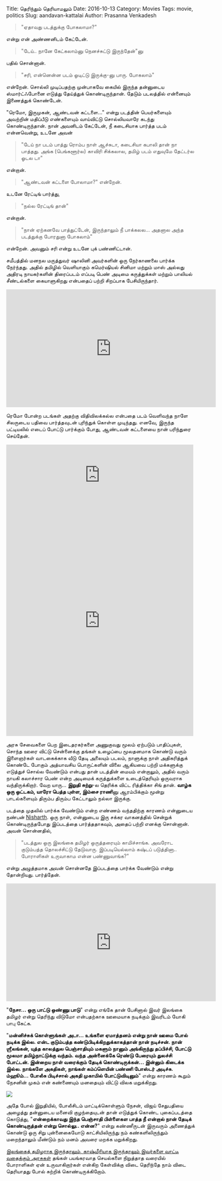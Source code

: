 Title: தெரிந்தும் தெரியாமலும்
Date: 2016-10-13
Category: Movies
Tags: movie, politics
Slug: aandavan-kattalai
Author: Prasanna Venkadesh

> "ஏதாவது படத்துக்கு போகலாமா?" 

என்று என் அண்ணனிடம் கேட்டேன். 

>"டேய்.. நானே கேட்கலாம்னு நெனச்சுட்டு இருந்தேன்"னு 

பதில் சொன்னான். 

>"சரி, என்னென்ன படம் ஓடிட்டு இருக்கு-னு பாரு. போகலாம்" 

என்றேன். சொல்லி முடிப்பதற்கு முன்பாகவே கையில் இருந்த தன்னுடைய ஸ்மார்ட்ஃபோனை எடுத்து தேய்த்துக் கொண்டிருந்தான். தேடும் படலத்தில் என்னையும் இணைத்துக் கொண்டேன்.

"ரெமோ, இருமுகன், ஆண்டவன் கட்டளை..." என்று படத்தின் பெயர்களையும் அவற்றின் மதிப்பீடு எண்களையும் வாய்விட்டு சொல்லியவாரே  கடந்து கொண்டிருந்தான். நான் அவனிடம் கேட்டேன், நீ கடைசியாக பார்த்த படம் என்னவென்று, உடனே அவன் 

>"டேய் நா படம் பாத்து ரொம்ப நாள் ஆச்சுடா, கடைசியா கபாலி தான் நா பாத்தது. அங்க (பெங்களூர்ல) காவிரி சிக்கலால, தமிழ் படம் எதுவுமே தேட்டர்ல ஓடல டா" 

என்றான். 

>"ஆண்டவன் கட்டளை போலாமா?" என்றேன். 

உடனே ரேட்டிங் பார்த்து,

>"நல்ல ரேட்டிங் தான்" 

என்றான்.

>"நான் ஏற்கனவே பாத்துட்டேன், இருந்தாலும் நீ பாக்கலல... அதனால அந்த படத்துக்கு போரதுனா போகலாம்" 

என்றேன். அவனும் சரி என்று உடனே புக் பண்ணிட்டான். 

சமீபத்தில் மனநல மருத்துவர் ஷாலினி அவர்களின் ஒரு நேர்காணலை பார்க்க நேர்ந்தது. அதில் தமிழில் வெளியாகும் கமெர்ஷியல் சினிமா மற்றும் மாஸ் அல்லது அதிரடி நாயகர்களின் திரைப்படம் எப்படி பெண் அடிமை கருத்துக்கள் மற்றும் பாலியல் சீண்டல்களை கையாளுகிறது என்பதைப் பற்றி சிறப்பாக பேசியிருந்தார்.

<iframe width="560" height="315" src="https://www.youtube.com/embed/bHF00-FKwTg" frameborder="0" allowfullscreen></iframe>

ரெமோ போன்ற படங்கள் அதற்கு விதிவிலக்கல்ல என்பதை படம் வெளிவந்த நாளே சிலருடைய பதிவை பார்த்தவுடன் புரிந்துக் கொள்ள முடிந்தது. எனவே, இருந்த பட்டியலில் எடைப் போட்டு பார்க்கும் போது, ஆண்டவன் கட்டளையை நான் பரிந்துரை செய்தேன்.

<iframe src="https://www.facebook.com/plugins/post.php?href=https%3A%2F%2Fwww.facebook.com%2Fnelsonxavier08%2Fposts%2F10207292531219553&width=500" width="500" height="161" style="border:none;overflow:hidden" scrolling="no" frameborder="0" allowTransparency="true"></iframe>

<iframe src="https://www.facebook.com/plugins/post.php?href=https%3A%2F%2Fwww.facebook.com%2Fvikram.sundarraman%2Fposts%2F10154648735041522&width=500" width="500" height="618" style="border:none;overflow:hidden" scrolling="no" frameborder="0" allowTransparency="true"></iframe>

அரசு சேவைகளை பெற இடைதரகர்களை அணுகுவது மூலம் ஏற்படும் பாதிப்புகள், சொந்த ஊரை விட்டு சென்னைக்கு தங்கள் உழைப்பை மூலதனமாக கொண்டு வரும் இளைஞர்கள் வாடகைக்காக வீடு தேடி அலையும் படலம், நாளுக்கு நாள் அதிகரித்துக் கொண்டே போகும் அத்யாவசிய பொருட்களின் விலை ஆகியவை பற்றி மக்களுக்கு எடுத்துச் சொல்ல வேண்டும் என்பது தான் படத்தின் மையம் என்றாலும், அதில் வரும் நாயகி கலாச்சார பெண் என்ற அடிமைக் கருத்துக்களை உடைத்தெரியும் ஒருவராக வந்திருக்கிறார். வேற யாரு... **இறுதி சுற்று**-ல தெரிக்க விட்ட ரித்திக்கா சிங் தான். **வாழ்க ஒரு ஒட்டகம், யாரோ பெத்த புள்ள, இம்சை ராணி**னு ஆரம்பிக்கும் மூன்று பாடல்களையும் திரும்ப திரும்ப கேட்டாலும் நல்லா இருக்கு.

படத்தை முதலில் பார்க்க வேண்டும் என்ற எண்ணம் வந்ததிற்கு காரணம் என்னுடைய நண்பன் [Nisharth](https://joindiaspora.com/u/nisharthsibi). ஒரு நாள், என்னுடைய இரு சக்கர வாகனத்தில் சென்றுக் கொண்டிருந்தபோது இப்படத்தை பார்த்ததாகவும், அதைப் பற்றி எனக்கு சொன்னான். அவன் சொன்னதில், 

>"படத்துல ஒரு இலங்கை தமிழர் ஒருத்தரையும் காமிச்சாங்க. அவரோட குடும்பத்த தொலச்சிட்டு தேடுவாரு. இப்படியெல்லாம் கஷ்டப் படுத்தினா.. போராளிகள் உருவாகாம என்ன பண்ணுவாங்க?" 

என்று அழுத்தமாக அவன் சொன்னதே இப்படத்தை பார்க்க வேண்டும் என்று தோன்றியது. பார்த்தேன்.

<iframe width="560" height="315" src="https://www.youtube.com/embed/PY2sEuriqLM" frameborder="0" allowfullscreen></iframe>

"**நேசா... ஒரு பாட்டு ஒண்ணு பாடு**" என்று எங்கே தான் பேசினால் இவர் இலங்கை தமிழர் என்று தெரிந்து விடுமோ என்பதற்காக ஊமையாக நடிக்கும் இவரிடம் யோகி பாபு கேட்க.

"**மன்னிச்சுக் கொள்ளுங்கள் அடா... உங்களை ஏமாத்தனம் என்று நான் ஊமை போல் நடிக்க இல்ல. என்ட குடும்பத்த கண்டுபிடிக்கிறதுக்காகத்தான் நான் நடிச்சன். நான் ஶ்ரீலங்கன், யுத்த காலத்துல பெஞ்சாதியும் மகளும் நானும் அங்கிருந்து தப்பிச்சி, போட்டு மூலமா தமிழ்நாட்டுக்கு வந்தம். வந்த அன்னைக்கே ரெண்டு பேரையும் துலச்சி போட்டன். இன்றைய நாள் வரைக்கும் தேடிக் கொண்டிருக்கன்... இன்னும் கிடைக்க இல்ல. நாங்களே அகதிகள், நாங்கள் கம்ப்ளெயின் பண்ணி போஸ்டர் அடிச்சு. ம்ஹூம்... போலீசு பிடிச்சால் அகதி முகாமில் போட்டுவிடினும்**" என்று காரணம் கூறும் நேசனின் முகம் என் கண்ணையும் மனதையும் விட்டு விலக மறுக்கிறது.

<img src="https://silverscreen.in/wp-content/gallery/sep-2016/aandavan-kattalai-movie-stills/aandavan-kattalai-movie-stills-0011.jpg">

அதே போல் இறுதியில், போலீசிடம் மாட்டிக்கொள்ளும் நேசன், விஜய் சேதுபதியை அழைத்து தன்னுடைய மனைவி குழந்தையுடன் தான் எடுத்துக் கொண்ட புகைப்படத்தை கொடுத்து, "**என்றைக்காவது இந்த பெஞ்சாதி பிள்ளைகள பாத்த நீ என்றால் நான் தேடிக் கொண்டிருத்தன் என்று சொல்லு.. என்ன?**" என்று கண்ணீருடன் இருவரும் அணைத்துக் கொண்டு ஒரு சிறு புன்னைகையோடு காட்சியிலிருந்து நம் கண்களிலிருந்தும் மறைந்தாலும் மீண்டும் நம் மனம் அவரை மறக்க மறுக்கிறது.

[இலங்கைத் தமிழராக இருந்தாலும், காஷ்மீரியாக இருந்தாலும் இவர்களை வாட்டி வதைக்கும் அரசுகள்](http://maattru.com/%E0%AE%87%E0%AE%A4%E0%AF%81-%E0%AE%A8%E0%AE%AE%E0%AE%95%E0%AF%8D%E0%AE%95%E0%AE%BE%E0%AE%A9-%E0%AE%AA%E0%AF%8B%E0%AE%B0%E0%AF%8D-%E0%AE%85%E0%AE%B2%E0%AF%8D%E0%AE%B2/) தங்கள் பயங்கரவாத செயல்களை நிறுத்தாத வரையில் போராளிகள் ஏன் உருவாகிறார்கள் என்கிற கேள்விக்கு விடை தெரிந்தே நாம் விடை தெரியாதது போல் சுற்றிக் கொண்டிருக்கிறோம்.

